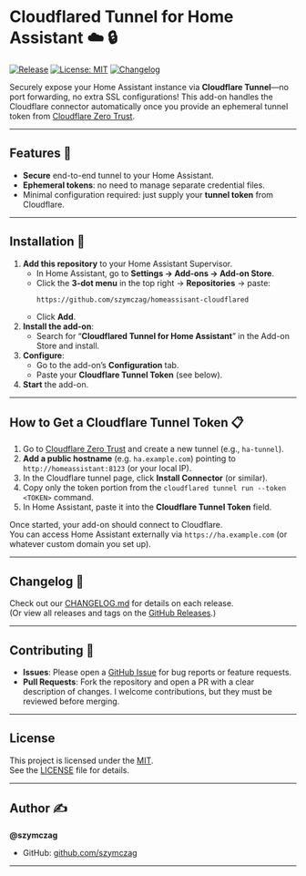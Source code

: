 # Cloudflared Tunnel for Home Assistant :cloud: :lock:

[![Release][release-badge]][release-link]
[![License: MIT][license-badge]][license-link]
[![Changelog][changelog-badge]][changelog-link]

Securely expose your Home Assistant instance via **Cloudflare Tunnel**—no port forwarding, no extra SSL configurations! This add-on handles the Cloudflare connector automatically once you provide an ephemeral tunnel token from [Cloudflare Zero Trust](https://dash.teams.cloudflare.com/).

---

## Features :rocket:
- **Secure** end-to-end tunnel to your Home Assistant.
- **Ephemeral tokens**: no need to manage separate credential files.
- Minimal configuration required: just supply your **tunnel token** from Cloudflare.

---

## Installation :wrench:

1. **Add this repository** to your Home Assistant Supervisor.  
   - In Home Assistant, go to **Settings → Add-ons → Add-on Store**.  
   - Click the **3-dot menu** in the top right → **Repositories** → paste:  
     ```
     https://github.com/szymczag/homeassisant-cloudflared
     ```
   - Click **Add**.  
2. **Install the add-on**:  
   - Search for “**Cloudflared Tunnel for Home Assistant**” in the Add-on Store and install.  
3. **Configure**:  
   - Go to the add-on’s **Configuration** tab.  
   - Paste your **Cloudflare Tunnel Token** (see below).  
4. **Start** the add-on.  

---

## How to Get a Cloudflare Tunnel Token :clipboard:

1. Go to [Cloudflare Zero Trust](https://dash.teams.cloudflare.com/) and create a new tunnel (e.g., `ha-tunnel`).  
2. **Add a public hostname** (e.g. `ha.example.com`) pointing to `http://homeassistant:8123` (or your local IP).  
3. In the Cloudflare tunnel page, click **Install Connector** (or similar).  
4. Copy only the token portion from the `cloudflared tunnel run --token <TOKEN>` command.  
5. In Home Assistant, paste it into the **Cloudflare Tunnel Token** field.  

Once started, your add-on should connect to Cloudflare.  
You can access Home Assistant externally via `https://ha.example.com` (or whatever custom domain you set up).

---

## Changelog :scroll:
Check out our [CHANGELOG.md](CHANGELOG.md) for details on each release.  
(Or view all releases and tags on the [GitHub Releases][release-link].)

---

## Contributing :handshake:
- **Issues**: Please open a [GitHub Issue](https://github.com/szymczag/homeassisant-cloudflared/issues) for bug reports or feature requests.  
- **Pull Requests**: Fork the repository and open a PR with a clear description of changes. I welcome contributions, but they must be reviewed before merging.

---

## License
This project is licensed under the [MIT][license-link].  
See the [LICENSE](LICENSE) file for details.

---

## Author :writing_hand:
**@szymczag**  
- GitHub: [github.com/szymczag](https://github.com/szymczag/homeassisant-cloudflared)

---

[release-badge]: https://img.shields.io/github/v/release/szymczag/homeassisant-cloudflared.svg?logo=github
[release-link]: https://github.com/szymczag/homeassisant-cloudflared/releases

[license-badge]: https://img.shields.io/github/license/szymczag/homeassisant-cloudflared?color=blue
[license-link]: https://github.com/szymczag/homeassisant-cloudflared/blob/main/LICENSE

[changelog-badge]: https://img.shields.io/badge/changelog-click%20here-blue
[changelog-link]: https://github.com/szymczag/homeassisant-cloudflared/blob/main/CHANGELOG.md
